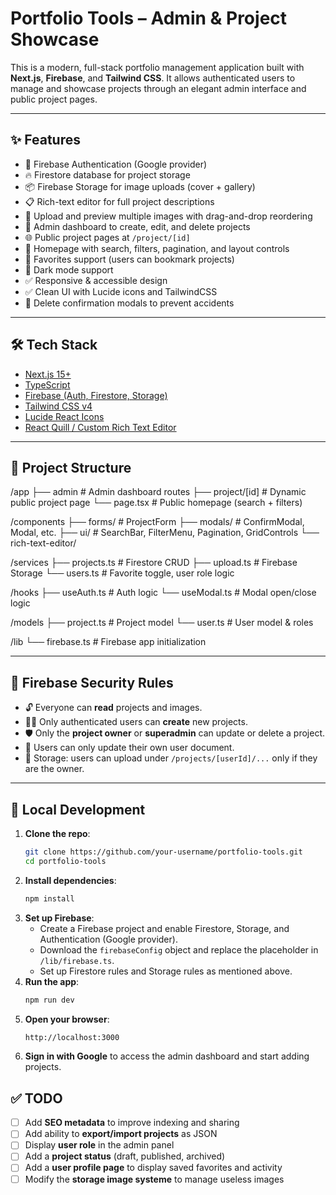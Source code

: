 # Portfolio Tools – Admin & Project Showcase

This is a modern, full-stack portfolio management application built with **Next.js**, **Firebase**, and **Tailwind CSS**. It allows authenticated users to manage and showcase projects through an elegant admin interface and public project pages.

---

## ✨ Features

- 🔐 Firebase Authentication (Google provider)
- 🔥 Firestore database for project storage
- 📦 Firebase Storage for image uploads (cover + gallery)
- 📋 Rich-text editor for full project descriptions
- 📸 Upload and preview multiple images with drag-and-drop reordering
- 🧼 Admin dashboard to create, edit, and delete projects
- 🌐 Public project pages at `/project/[id]`
- 🧭 Homepage with search, filters, pagination, and layout controls
- 💾 Favorites support (users can bookmark projects)
- 🌙 Dark mode support
- ✅ Responsive & accessible design
- ✅ Clean UI with Lucide icons and TailwindCSS
- 🚫 Delete confirmation modals to prevent accidents

---

## 🛠️ Tech Stack

- [Next.js 15+](https://nextjs.org/)
- [TypeScript](https://www.typescriptlang.org/)
- [Firebase (Auth, Firestore, Storage)](https://firebase.google.com/)
- [Tailwind CSS v4](https://tailwindcss.com/)
- [Lucide React Icons](https://lucide.dev/)
- [React Quill / Custom Rich Text Editor](https://www.npmjs.com/package/react-quill)

---

## 📁 Project Structure

/app
├── admin # Admin dashboard routes
├── project/[id] # Dynamic public project page
└── page.tsx # Public homepage (search + filters)

/components
├── forms/ # ProjectForm
├── modals/ # ConfirmModal, Modal, etc.
├── ui/ # SearchBar, FilterMenu, Pagination, GridControls
└── rich-text-editor/

/services
├── projects.ts # Firestore CRUD
├── upload.ts # Firebase Storage
└── users.ts # Favorite toggle, user role logic

/hooks
├── useAuth.ts # Auth logic
└── useModal.ts # Modal open/close logic

/models
├── project.ts # Project model
└── user.ts # User model & roles

/lib
└── firebase.ts # Firebase app initialization

---

## 🔐 Firebase Security Rules

- 🔓 Everyone can **read** projects and images.
- 🧑‍💻 Only authenticated users can **create** new projects.
- 🛡 Only the **project owner** or **superadmin** can update or delete a project.
- 👤 Users can only update their own user document.
- 📂 Storage: users can upload under `/projects/[userId]/...` only if they are the owner.

---

## 🧪 Local Development

1. **Clone the repo**:
   ```bash
   git clone https://github.com/your-username/portfolio-tools.git
   cd portfolio-tools
2. **Install dependencies**:
   ```bash
   npm install
   ```
3. **Set up Firebase**:
   - Create a Firebase project and enable Firestore, Storage, and Authentication (Google provider).
   - Download the `firebaseConfig` object and replace the placeholder in `/lib/firebase.ts`.
   - Set up Firestore rules and Storage rules as mentioned above.
4. **Run the app**:
   ```bash
   npm run dev
   ```
5. **Open your browser**:
   ```bash
   http://localhost:3000
   ```
6. **Sign in with Google** to access the admin dashboard and start adding projects.

## ✅ TODO

- [ ] Add **SEO metadata** to improve indexing and sharing
- [ ] Add ability to **export/import projects** as JSON
- [ ] Display **user role** in the admin panel
- [ ] Add a **project status** (draft, published, archived)
- [ ] Add a **user profile page** to display saved favorites and activity
- [ ] Modify the **storage image systeme** to manage useless images
